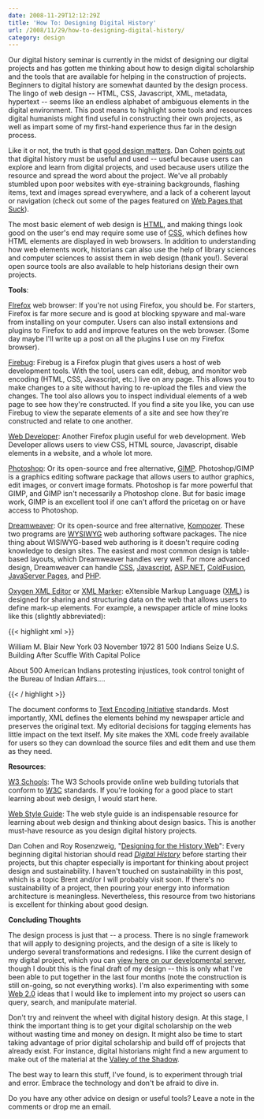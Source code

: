 ```yaml
---
date: 2008-11-29T12:12:29Z
title: 'How To: Designing Digital History'
url: /2008/11/29/how-to-designing-digital-history/
category: design
---
```


Our digital history seminar is currently in the midst of designing our digital projects and has gotten me thinking about how to design digital scholarship and the tools that are available for helping in the construction of projects. Beginners to digital history are somewhat daunted by the design process. The lingo of web design -- HTML, CSS, Javascript, XML, metadata, hypertext -- seems like an endless alphabet of ambiguous elements in the digital environment. This post means to highlight some tools and resources digital humanists might find useful in constructing their own projects, as well as impart some of my first-hand experience thus far in the design process.

Like it or not, the truth is that <a href="http://chnm.gmu.edu/digitalhistory/designing/" target="_blank">good design matters</a>. Dan Cohen <a href="http://www.dancohen.org/2008/11/12/design-matters/" target="_blank">points out </a>that digital history must be useful and used -- useful because users can explore and learn from digital projects, and used because users utilize the resource and spread the word about the project. We've all probably stumbled upon poor websites with eye-straining backgrounds, flashing items, text and images spread everywhere, and a lack of a coherent layout or navigation (check out some of the pages featured on <a href="http://www.webpagesthatsuck.com/" target="_blank">Web Pages that Suck</a>).

The most basic element of web design is <a href="http://www.w3schools.com/html/default.asp" target="_blank">HTML</a>, and making things look good on the user's end may require some use of <a href="http://www.w3schools.com/css/default.asp" target="_blank">CSS</a>, which defines how HTML elements are displayed in web browsers. In addition to understanding how web elements work, historians can also use the help of library sciences and computer sciences to assist them in web design (thank you!). Several open source tools are also available to help historians design their own projects.

<strong>Tools</strong>:

<a href="http://www.mozilla.com/en-US/firefox/" target="_blank">FIrefox</a> web browser: If you're not using Firefox, you should be. For starters, Firefox is far more secure and is good at blocking spyware and mal-ware from installing on your computer. Users can also install extensions and plugins to Firefox to add and improve features on the web browser. (Some day maybe I'll write up a post on all the plugins I use on my Firefox browser).

<a href="https://addons.mozilla.org/en-US/firefox/addon/1843" target="_blank">Firebug</a>: Firebug is a Firefox plugin that gives users a host of web development tools. With the tool, users can edit, debug, and monitor web encoding (HTML, CSS, Javascript, etc.) live on any page. This allows you to make changes to a site without having to re-upload the files and view the changes. The tool also allows you to inspect individual elements of a web page to see how they're constructed. If you find a site you like, you can use Firebug to view the separate elements of a site and see how they're constructed and relate to one another.

<a href="https://addons.mozilla.org/en-US/firefox/addon/60" target="_blank">Web Developer</a>: Another Firefox plugin useful for web development. Web Developer allows users to view CSS, HTML source, Javascript, disable elements in a website, and a whole lot more.

<a href="http://www.adobe.com/products/photoshop/photoshop/" target="_blank">Photoshop</a>: Or its open-source and free alternative, <a href="http://www.gimp.org/" target="_blank">GIMP</a>. Photoshop/GIMP is a graphics editing software package that allows users to author graphics, edit images, or convert image formats. Photoshop is far more powerful that GIMP, and GIMP isn't necessarily a Photoshop clone. But for basic image work, GIMP is an excellent tool if one can't afford the pricetag on or have access to Photoshop.

<a href="http://www.adobe.com/products/dreamweaver/" target="_blank">Dreamweaver</a>: Or its open-source and free alternative, <a href="http://kompozer.net/" target="_blank">Kompozer</a>. These two programs are <a href="http://en.wikipedia.org/wiki/WYSIWYG" target="_blank">WYSIWYG</a> web authoring software packages. The nice thing about WISIWYG-based web authoring is it doesn't require coding knowledge to design sites. The easiest and most common design is table-based layouts, which Dreamweaver handles very well. For more advanced design, Dreamweaver can handle <a href="http://www.w3schools.com/css/css_reference.asp" target="_blank">CSS</a>, <a href="http://www.w3schools.com/jsref/default.asp" target="_blank">Javascript</a>, <a href="http://www.asp.net/" target="_blank">ASP.NET</a>, <a href="http://www.adobe.com/products/coldfusion/" target="_blank">ColdFusion</a>, <a href="http://en.wikipedia.org/wiki/JavaServer_Pages" target="_blank">JavaServer Pages</a>, and <a href="http://www.w3schools.com/php/php_ref_array.asp" target="_blank">PHP</a>.

<a href="http://www.oxygenxml.com/">Oxygen XML Editor</a> or <a href="http://www.download.com/XML-Marker/3000-7241_4-10202365.html" target="_blank">XML Marker</a>: eXtensible Markup Language (<a href="http://www.w3schools.com/xml/default.asp" target="_blank">XML</a>) is designed for sharing and structuring data on the web that allows users to define mark-up elements. For example, a newspaper article of mine looks like this (slightly abbreviated):

{{< highlight xml >}}
<?xml version="1.0" encoding="utf-8"?>
<sourceDesc>
<bibl>
<author n="Blair, William M.">William M. Blair</author>
<title level="a" type="main">"500 Indians Seize U.S. Building After Scuffle With Capital Police"</title>
<title level="j">New York Times</title>
<pubPlace>New York</pubPlace>
<date value="1972-11-03">03 November 1972</date>
<biblScope type="page">81</biblScope>
</bibl>
</sourceDesc>

<text>
<body>

<div1 type="body">

<head type="main">500 Indians Seize U.S. Building After Scuffle With Capital Police</head>
<p>About 500 American Indians protesting injustices, took control tonight of the Bureau of Indian Affairs....</p>
</div1>
</body>
</text>

{{< / highlight >}}

The document conforms to <a href="http://www.tei-c.org/index.xml" target="_blank">Text Encoding Initiative</a> standards. Most importantly, XML defines the elements behind my newspaper article and preserves the original text. My editorial decisions for tagging elements has little impact on the text itself. My site makes the XML code freely available for users so they can download the source files and edit them and use them as they need.

<strong>Resources</strong>:

<a href="http://www.w3schools.com/" target="_blank">W3 Schools</a>: The W3 Schools provide online web building tutorials that conform to <a href="http://www.w3.org/" target="_blank">W3C</a> standards. If you're looking for a good place to start learning about web design, I would start here.

<a href="http://webstyleguide.com/" target="_blank">Web Style Guide</a>: The web style guide is an indispensable resource for learning about web design and thinking about design basics. This is another must-have resource as you design digital history projects.

Dan Cohen and Roy Rosenzweig, "<a href="http://chnm.gmu.edu/digitalhistory/designing/" target="_blank">Designing for the History Web</a>": Every beginning digital historian should read <a href="http://chnm.gmu.edu/digitalhistory/index.php" target="_blank"><em>Digital History</em></a> before starting their projects, but this chapter especially is important for thinking about project design and sustainability. I haven't touched on sustainability in this post, which is a topic Brent and/or I will probably visit soon. If there's no sustainability of a project, then pouring your energy into information architecture is meaningless. Nevertheless, this resource from two historians is excellent for thinking about good design.

<strong>Concluding Thoughts</strong>

The design process is just that -- a process. There is no single framework that will apply to designing projects, and the design of a site is likely to undergo several transformations and redesigns. I like the current design of my digital project, which you can <a href="http://segonku.unl.edu/~jheppler/index.htm" target="_blank">view here on our developmental server</a>, though I doubt this is the final draft of my design -- this is only what I've been able to put together in the last four months (note the construction is still on-going, so not everything works). I'm also experimenting with some <a href="http://en.wikipedia.org/wiki/Web_2.0" target="_blank">Web 2.0</a> ideas that I would like to implement into my project so users can query, search, and manipulate material.

Don't try and reinvent the wheel with digital history design. At this stage, I think the important thing is to get your digital scholarship on the web without wasting time and money on design. It might also be time to start taking advantage of prior digital scholarship and build off of projects that already exist. For instance, digital historians might find a new argument to make out of the material at the <a href="http://valley.vcdh.virginia.edu/" target="_blank">Valley of the Shadow</a>.

The best way to learn this stuff, I've found, is to experiment through trial and error. Embrace the technology and don't be afraid to dive in.

Do you have any other advice on design or useful tools? Leave a note in the comments or drop me an email.
